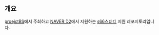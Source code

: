 ## 개요
[proejctBS](https://www.facebook.com/groups/bs5js/)에서 주최하고 [NAVER D2](http://d2.naver.com/home)에서 지원하는 [s66스터디](https://www.facebook.com/groups/study66/) 지원 레포지토리입니다.
